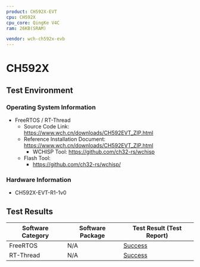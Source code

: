 ```yaml
---
product: CH592X-EVT
cpu: CH592X
cpu_core: QingKe V4C
ram: 26KB(SRAM)

vendor: wch-ch592x-evb
---
```



# CH592X

## Test Environment

### Operating System Information

- FreeRTOS / RT-Thread
    - Source Code Link: https://www.wch.cn/downloads/CH592EVT_ZIP.html
    - Reference Installation Document: https://www.wch.cn/downloads/CH592EVT_ZIP.html
        - WCHISP Tool: https://github.com/ch32-rs/wchisp
    - Flash Tool:
        - https://github.com/ch32-rs/wchisp/

### Hardware Information

- CH592X-EVT-R1-1v0

## Test Results

| Software Category | Software Package | Test Result (Test Report) |
|--------------|-------------|------------------|
| FreeRTOS     | N/A         | [Success][FreeRTOS]   |
| RT-Thread    | N/A         | [Success][RTThread]  |

[FreeRTOS]: ./FreeRTOS/README.md
[RTThread]: ./RT-Thread/README.md
